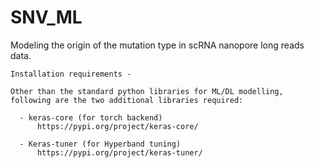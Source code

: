 # SNV_ML
Modeling the origin of the mutation type in scRNA nanopore long reads data.

```
Installation requirements -

Other than the standard python libraries for ML/DL modelling, following are the two additional libraries required:

  - keras-core (for torch backend)
      https://pypi.org/project/keras-core/

  - Keras-tuner (for Hyperband tuning)
      https://pypi.org/project/keras-tuner/
